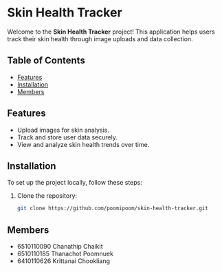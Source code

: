 # Skin Health Tracker

Welcome to the **Skin Health Tracker** project! This application helps users track their skin health through image uploads and data collection.

## Table of Contents

- [Features](#features)
- [Installation](#installation)
- [Members](#members)

## Features

- Upload images for skin analysis.
- Track and store user data securely.
- View and analyze skin health trends over time.

## Installation

To set up the project locally, follow these steps:

1. Clone the repository:

   ```bash
   git clone https://github.com/poomipoom/skin-health-tracker.git

## Members

- 6510110090 Chanathip Chaikit
- 6510110185 Thanachot Poomnuek
- 6410110626 Krittanai Chookliang 